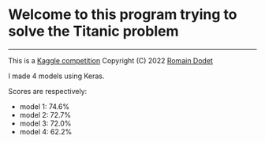 # Welcome to this program trying to solve the Titanic problem
-------------------------------------------------------------
This is a [Kaggle competition](https://www.kaggle.com/c/titanic)
Copyright (C) 2022 [Romain Dodet](https://www.linkedin.com/in/Romain-Dodet/)

I made 4 models using Keras.

Scores are respectively:
- model 1: 74.6%
- model 2: 72.7%
- model 3: 72.0%
- model 4: 62.2%
